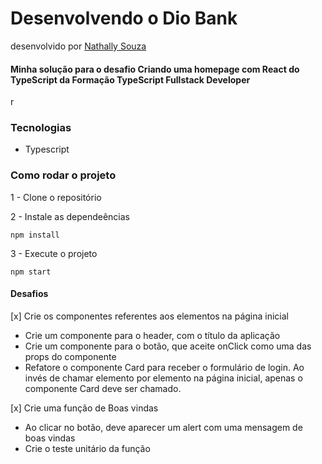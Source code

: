# Desenvolvendo o Dio Bank
desenvolvido por [Nathally Souza](https://github.com/nathyts)

#### Minha solução para o desafio Criando uma homepage com React do TypeScript da Formação TypeScript Fullstack Developer
r
### Tecnologias
- Typescript

### Como rodar o projeto

1 - Clone o repositório

2 - Instale as dependeências
    
    npm install

3 - Execute o projeto

    npm start

#### Desafios
[x] Crie os componentes referentes aos elementos na página inicial
  - Crie um componente para o header, com o título da aplicação
  - Crie um componente para o botão, que aceite onClick como uma das props do componente
  - Refatore o componente Card para receber o formulário de login. Ao invés de chamar elemento por elemento na página inicial, apenas o componente Card deve ser chamado.

[x] Crie uma função de Boas vindas
  - Ao clicar no botão, deve aparecer um alert com uma mensagem de boas vindas
  - Crie o teste unitário da função